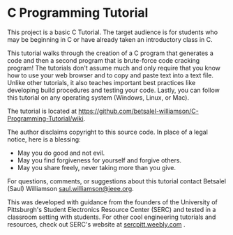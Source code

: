 # C Programming Tutorial
This project is a basic C Tutorial. The target audience is for students who may be beginning in C or have already taken an introductory class in C.

This tutorial walks through the creation of a C program that generates a code and then a second program that is brute-force code cracking program! The tutorials don't assume much and only require that you know how to use your web browser and to copy and paste text into a text file. Unlike other tutorials, it also teaches important best practices like developing build procedures and testing your code. Lastly, you can follow this tutorial on any operating system (Windows, Linux, or Mac).

The tutorial is located at <https://github.com/betsalel-williamson/C-Programming-Tutorial/wiki>.

The author disclaims copyright to this source code.  In place of a legal notice, here is a blessing:
 *    May you do good and not evil.
 *    May you find forgiveness for yourself and forgive others.
 *    May you share freely, never taking more than you give.

For questions, comments, or suggestions about this tutorial contact Betsalel (Saul) Williamson [saul.williamson@ieee.org](mailto:saul.williamson@ieee.org).

This was developed with guidance from the founders of the University of Pittsburgh's Student Electronics Resource Center (SERC) and tested in a classroom setting with students.  For other cool engineering tutorials and resources, check out SERC's website at [sercpitt.weebly.com](https://sercpitt.weebly.com/) .
